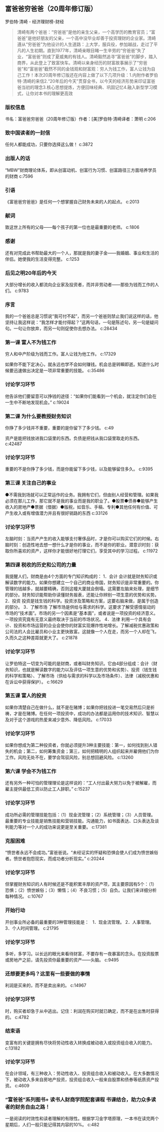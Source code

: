 ## 富爸爸穷爸爸（20周年修订版）

罗伯特·清崎  -  经济理财榜-财经

> 清崎有两个爸爸：“穷爸爸”是他的亲生父亲，一个高学历的教育官员；“富爸爸”是他好朋友的父亲，一个高中没毕业却善于投资理财的企业家。清崎遵从“穷爸爸”为他设计的人生道路：上大学，服兵役，参加越战，走过了平凡的人生初期。直到1977年，清崎亲眼目睹一生辛劳的“穷爸爸”失了业，“富爸爸”则成了夏威夷的有钱人。清崎毅然追寻“富爸爸”的脚步，踏入商界，从此登上了致富快车。清崎以亲身经历的财富故事展示了“穷爸爸”和“富爸爸”截然不同的金钱观和财富观：穷人为钱工作，富人让钱为自己工作！本次20周年修订版还在内容上做了以下几项升级：1.内附作者罗伯特·清崎的来信2.“20年后的今天”贯穿全书，以今天的经济形势来印证富爸爸当初的理念3.核心思想提炼，方便回味经典、巩固记忆4.融入新型学习模式，让你对本书的理解更高效

### 版权信息

书名：富爸爸穷爸爸（20周年修订版）作者：[美]罗伯特·清崎译者：萧明 c:206

### 致中国读者的一封信

任何人都能成功，只要你选择这么做！ c:3872

### 出版人的话

“MBW”财商理论体系，即从创富动机、创富行为习惯、创富路径三方面培养学员的财商 c:7596

### 引语

《富爸爸穷爸爸》是任何一个想掌握自己财务未来的人的起点。 c:2013

### 献词

致这世上所有的父母——每个孩子的第一位也是最重要的老师。 c:1806

### 感谢

还有对完成此书帮助最大的一个人，那就是我的妻子金——我婚姻、事业和生活的伴侣。她使我的生活变得完整。 c:1253

### 后见之明20年后的今天

大部分增长的收入都流向企业家及投资者，而并非劳动者——那些为钱而工作的人们。 c:9783

### 序言

我的一个爸爸总是习惯说“我可付不起”，而另一个爸爸则禁止我们说这样的话，他坚持让我这样说：“我怎样才能付得起？”这两句话，一句是陈述句，另一句是疑问句。一句让你放弃，而另一句则促使你去想办法。 c:28434

### 第一课 富人不为钱工作

穷人和中产阶级为钱而工作。富人让钱为他工作。 c:17329

如果你不能下定决心，就永远也学不会如何赚钱。机会总是转瞬即逝。知道什么时候要迅速做出决定是一项非常重要的技能。 c:35486

### 讨论学习环节

他告诉他们要留意可以挣钱的途径：“如果你们能看到一个机会，就注定你们会在一生中不断地发现机会。” c:19024

### 第二课 为什么要教授财务知识

你挣了多少钱并不重要，重要的是你留下了多少钱。 c:49

资产是能把钱放进我口袋里的东西。负债是把钱从我口袋里取走的东西。 c:42487

### 讨论学习环节

重要的不是你挣了多少钱，而是你能留下多少钱，以及能够留住多久。 c:9395

### 第三课 关注自己的事业

●不需我到场就可以正常运作的业务。我拥有它们，但由别人经营和管理。如果我必须在那儿工作，那它就不是我的事业而是我的职业了。●股票●债券●能够产生收入的房地产●票据（借据）●版税，如音乐、手稿、专利●其他任何有价值、可产生收入或有增值潜力并且有很好销路的东西 c:33126

### 讨论学习环节

左脑时刻：当资产产生的收入能够支付奢侈品时，才是你可以购买它们的时候。右脑时刻：创造性地去想一想什么才是你的事业，而不是你的职业。潜意识时刻：获取你所喜欢的资产，这样你才能很好地打理它们，享受其中的学习过程。 c:11972

### 第四课 税收的历史和公司的力量

我提醒人们，财商是由4个方面的专门知识构成的：
1．会计
会计就是财务知识或解读数字的能力。如果你想建立一个自己的商业帝国，财务知识是非常重要的。你管理的钱越多，就越要精确，否则这幢大厦就会倒塌。这需要左脑来处理，是细节的部分。财务知识能帮助你读懂财务报表，还能让你辨别一项生意的优势和劣势。
2．投资
投资是钱生钱的科学。投资涉及策略和方案，这要右脑来做，是属于创造的部分。
3．了解市场
了解市场是供给与需求的科学。这要求了解受感情驱动的市场的“技术面”。市场的另一个因素是“基本面”，或者说是一项投资的经济意义。一项投资究竟有无意义最终取决于当前的市场状况。
4．法律
利用一个具有会计、投资和市场运营的企业会使你的财富实现爆炸性地增长。了解减税优惠政策和公司法的人会比雇员和小业主更快致富。这就像一个人在走，而另一个人却在飞，久而久之这种差距就更大了。 c:21878

### 讨论学习环节

让罗伯特这一切变为可能的是财商，或者叫财务知识。它由4部分组成：会计（财务知识，也就是解读数字的能力以及评估一项生意的优势和劣势）、投资（钱生钱的科学和策略）、了解市场（供给与需求的科学以及市场条件）、法律（减税优惠和在诉讼中获得保护）。 c:16629

### 第五课 富人的投资

如果你清楚自己在做什么，就不是在赌博；如果你把钱投进一笔交易然后只是祈祷，才是在赌博。在任何一项投资中，成功的办法都是运用你的技术知识、智慧以及对于这个游戏的热爱来减少意外、降低风险。 c:17033

### 讨论学习环节

如果你想成为第二种投资者，你就必须提升3种主要技能：第一，如何找到别人错失的机会；第二，如何筹集资金；第三，如何把精明的人组织起来并雇佣他们为你工作。风险无处不在，要学会驾驭风险，别总想回避风险。 c:13260

### 第六课 学会不为钱工作

还有另外一种可怕的管理理论是这样说的：“工人付出最大努力以免于被解雇，而雇主提供最低工资以防止工人辞职。” c:15237

### 讨论学习环节

成功所必需的管理技能包括：（1）现金流管理；（2）系统管理；（3）人员管理。最重要的专业技能是销售技能和营销技能。沟通能力，如书面表达、口头表达及谈判能力等对一个人的成功来说更是至关重要。 c:17381

### 克服困难

“愤世者永远不会成功。”富爸爸说。“未经证实的怀疑和恐惧会使人们成为愤世嫉俗者。愤世者抱怨现实，而成功者分析现实。” c:20244

### 讨论学习环节

但掌握财务知识的人有时候还是不能积累丰厚的资产项，其主要原因有5个：（1）恐惧；（2）愤世嫉俗；（3）懒惰；（4）不良习惯；（5）自负。让我们来详细分析每种情况。 c:10767

### 开始行动

开创事业所必备的最重要的3种管理技能是：
 
1．现金流管理。
2．人事管理。
3．个人时间管理。 c:21795

### 讨论学习环节

多听，多学习。以长远的眼光来看待财富，不要存有一夜暴富的念头。在投资股票或房地产之前，请先投资你最重要的资产——头脑。 c:9495

### 还想要更多吗？这里有一些要做的事情

利润是买来的，而不是卖出来的。 c:14967

### 讨论学习环节

时，购买者却急于从中逃出。记住：利润在购买时就已确定，而不是在出售时获得的。 c:4782

### 结束语

变富有的关键是拥有尽快将劳动性收入转换成被动收入或投资组合收入的能力。 c:13182

### 讨论学习环节

在会计领域，有三种收入：劳动性收入、投资组合收入和被动收入。在大多数情况下，被动收入多来自房地产投资，投资组合收入一般来自股票和债券等纸质资产投资。 c:4609

### “富爸爸”系列图书+ 读书人财商学院配套课程 书课结合，助力众多读者的财务自由之路！

一是阅读的时效性和读者理解的有限性。根据学习金字塔原理，一本书在读完两个星期后，人们一般只能记得其内容的10%。 c:482
